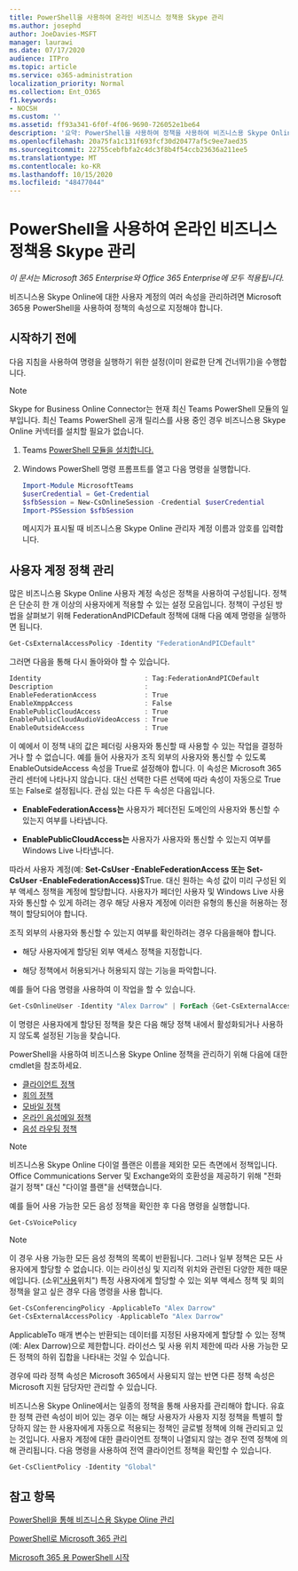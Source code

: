 ```yaml
---
title: PowerShell을 사용하여 온라인 비즈니스 정책용 Skype 관리
ms.author: josephd
author: JoeDavies-MSFT
manager: laurawi
ms.date: 07/17/2020
audience: ITPro
ms.topic: article
ms.service: o365-administration
localization_priority: Normal
ms.collection: Ent_O365
f1.keywords:
- NOCSH
ms.custom: ''
ms.assetid: ff93a341-6f0f-4f06-9690-726052e1be64
description: '요약: PowerShell을 사용하여 정책을 사용하여 비즈니스용 Skype Online 사용자 계정 속성을 관리합니다.'
ms.openlocfilehash: 20a75fa1c131f693fcf30d20477af5c9ee7aed35
ms.sourcegitcommit: 22755cebfbfa2c4dc3f8b4f54ccb23636a211ee5
ms.translationtype: MT
ms.contentlocale: ko-KR
ms.lasthandoff: 10/15/2020
ms.locfileid: "48477044"
---
```

# <a name="manage-skype-for-business-online-policies-with-powershell"></a>PowerShell을 사용하여 온라인 비즈니스 정책용 Skype 관리

*이 문서는 Microsoft 365 Enterprise와 Office 365 Enterprise에 모두 적용됩니다.*

비즈니스용 Skype Online에 대한 사용자 계정의 여러 속성을 관리하려면 Microsoft 365용 PowerShell을 사용하여 정책의 속성으로 지정해야 합니다.
  
## <a name="before-you-begin"></a>시작하기 전에

다음 지침을 사용하여 명령을 실행하기 위한 설정(이미 완료한 단계 건너뛰기)을 수행합니다.

  > [!Note]
  > Skype for Business Online Connector는 현재 최신 Teams PowerShell 모듈의 일부입니다. 최신 Teams PowerShell 공개 릴리스를 사용 중인 경우 비즈니스용 Skype Online 커넥터를 설치할 필요가 없습니다.

1. Teams [PowerShell 모듈을 설치합니다.](https://docs.microsoft.com/microsoftteams/teams-powershell-install)
    
2. Windows PowerShell 명령 프롬프트를 열고 다음 명령을 실행합니다. 

   ```powershell
   Import-Module MicrosoftTeams
   $userCredential = Get-Credential
   $sfbSession = New-CsOnlineSession -Credential $userCredential
   Import-PSSession $sfbSession
   ```

   메시지가 표시될 때 비즈니스용 Skype Online 관리자 계정 이름과 암호를 입력합니다.
    
## <a name="manage-user-account-policies"></a>사용자 계정 정책 관리

많은 비즈니스용 Skype Online 사용자 계정 속성은 정책을 사용하여 구성됩니다. 정책은 단순히 한 개 이상의 사용자에게 적용할 수 있는 설정 모음입니다. 정책이 구성된 방법을 살펴보기 위해 FederationAndPICDefault 정책에 대해 다음 예제 명령을 실행하면 됩니다.
  
```powershell
Get-CsExternalAccessPolicy -Identity "FederationAndPICDefault"
```

그러면 다음을 통해 다시 돌아와야 할 수 있습니다.
  
```powershell
Identity                          : Tag:FederationAndPICDefault
Description                       :
EnableFederationAccess            : True
EnableXmppAccess                  : False
EnablePublicCloudAccess           : True
EnablePublicCloudAudioVideoAccess : True
EnableOutsideAccess               : True
```

이 예에서 이 정책 내의 값은 페더링 사용자와 통신할 때 사용할 수 있는 작업을 결정하거나 할 수 없습니다. 예를 들어 사용자가 조직 외부의 사용자와 통신할 수 있도록 EnableOutsideAccess 속성을 True로 설정해야 합니다. 이 속성은 Microsoft 365 관리 센터에 나타나지 않습니다. 대신 선택한 다른 선택에 따라 속성이 자동으로 True 또는 False로 설정됩니다. 관심 있는 다른 두 속성은 다음입니다.
  
- **EnableFederationAccess는** 사용자가 페더전된 도메인의 사용자와 통신할 수 있는지 여부를 나타냅니다.
    
- **EnablePublicCloudAccess는** 사용자가 사용자와 통신할 수 있는지 여부를 Windows Live 나타냅니다.
    
따라서 사용자 계정(예: **Set-CsUser -EnableFederationAccess 또는 Set-CsUser -EnableFederationAccess)**$True. 대신 원하는 속성 값이 미리 구성된 외부 액세스 정책을 계정에 할당합니다. 사용자가 페더인 사용자 및 Windows Live 사용자와 통신할 수 있게 하려는 경우 해당 사용자 계정에 이러한 유형의 통신을 허용하는 정책이 할당되어야 합니다.
  
조직 외부의 사용자와 통신할 수 있는지 여부를 확인하려는 경우 다음을해야 합니다.
  
- 해당 사용자에게 할당된 외부 액세스 정책을 지정합니다.
    
- 해당 정책에서 허용되거나 허용되지 않는 기능을 파악합니다.
    
예를 들어 다음 명령을 사용하여 이 작업을 할 수 있습니다.
  
```powershell
Get-CsOnlineUser -Identity "Alex Darrow" | ForEach {Get-CsExternalAccessPolicy -Identity $_.ExternalAccessPolicy}
```

이 명령은 사용자에게 할당된 정책을 찾은 다음 해당 정책 내에서 활성화되거나 사용하지 않도록 설정된 기능을 찾습니다.
  
PowerShell을 사용하여 비즈니스용 Skype Online 정책을 관리하기 위해 다음에 대한 cmdlet을 참조하세요.

- [클라이언트 정책](https://docs.microsoft.com/previous-versions//mt228132(v=technet.10)#client-policy-cmdlets)
- [회의 정책](https://docs.microsoft.com/previous-versions//mt228132(v=technet.10)#conferencing-policy-cmdlets)
- [모바일 정책](https://docs.microsoft.com/previous-versions//mt228132(v=technet.10)#mobile-policy-cmdlets)
- [온라인 음성메일 정책](https://docs.microsoft.com/previous-versions//mt228132(v=technet.10)#online-voicemail-policy-cmdlets)
- [음성 라우팅 정책](https://docs.microsoft.com/previous-versions//mt228132(v=technet.10)#voice-routing-policy-cmdlets)


> [!NOTE]
> 비즈니스용 Skype Online 다이얼 플랜은 이름을 제외한 모든 측면에서 정책입니다. Office Communications Server 및 Exchange와의 호환성을 제공하기 위해 "전화 걸기 정책" 대신 "다이얼 플랜"을 선택했습니다. 
  
예를 들어 사용 가능한 모든 음성 정책을 확인한 후 다음 명령을 실행합니다.
  
```powershell
Get-CsVoicePolicy
```

> [!NOTE]
> 이 경우 사용 가능한 모든 음성 정책의 목록이 반환됩니다. 그러나 일부 정책은 모든 사용자에게 할당할 수 없습니다. 이는 라이선싱 및 지리적 위치와 관련된 다양한 제한 때문에입니다. (소위["사용](https://msdn.microsoft.com/library/azure/dn194136.aspx)위치") 특정 사용자에게 할당할 수 있는 외부 액세스 정책 및 회의 정책을 알고 싶은 경우 다음 명령을 사용 합니다. 

```powershell
Get-CsConferencingPolicy -ApplicableTo "Alex Darrow"
Get-CsExternalAccessPolicy -ApplicableTo "Alex Darrow"
```

ApplicableTo 매개 변수는 반환되는 데이터를 지정된 사용자에게 할당할 수 있는 정책(예: Alex Darrow)으로 제한합니다. 라이선스 및 사용 위치 제한에 따라 사용 가능한 모든 정책의 하위 집합을 나타내는 것일 수 있습니다. 
  
경우에 따라 정책 속성은 Microsoft 365에서 사용되지 않는 반면 다른 정책 속성은 Microsoft 지원 담당자만 관리할 수 있습니다. 
  
비즈니스용 Skype Online에서는 일종의 정책을 통해 사용자를 관리해야 합니다. 유효한 정책 관련 속성이 비어 있는 경우 이는 해당 사용자가 사용자 지정 정책을 특별히 할당하지 않는 한 사용자에게 자동으로 적용되는 정책인 글로벌 정책에 의해 관리되고 있는 것입니다. 사용자 계정에 대한 클라이언트 정책이 나열되지 않는 경우 전역 정책에 의해 관리됩니다. 다음 명령을 사용하여 전역 클라이언트 정책을 확인할 수 있습니다.
  
```powershell
Get-CsClientPolicy -Identity "Global"
```

## <a name="see-also"></a>참고 항목

[PowerShell을 통해 비즈니스용 Skype Oline 관리](manage-skype-for-business-online-with-microsoft-365-powershell.md)
  
[PowerShell로 Microsoft 365 관리](manage-microsoft-365-with-microsoft-365-powershell.md)
  
[Microsoft 365 용 PowerShell 시작](getting-started-with-microsoft-365-powershell.md)

